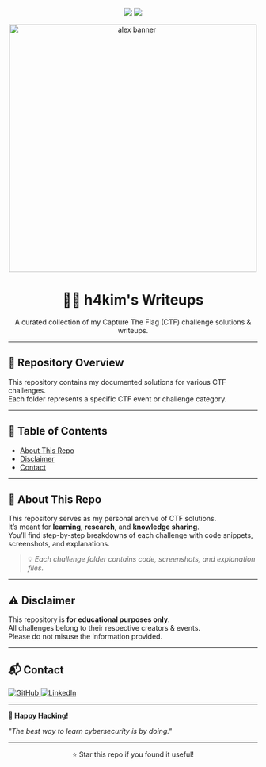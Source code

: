 <!-- Banner Section -->
<p align="center">
  <img src="https://img.shields.io/badge/CTF-Active%20Player-red?style=for-the-badge">
  <img src="https://img.shields.io/badge/Security-Learning-blue?style=for-the-badge">
</p>

<p align="center">
  <img src="https://github.com/user-attachments/assets/d782a4dd-9924-4d9b-bcdf-1fb802270e1d" alt="alex banner" width="500">
</p>


<h1 align="center">🕵️‍♂️ h4kim's Writeups </h1>
<p align="center">
  A curated collection of my Capture The Flag (CTF) challenge solutions & writeups.  
</p>

---

## 📂 Repository Overview
This repository contains my documented solutions for various CTF challenges.  
Each folder represents a specific CTF event or challenge category.

---

## 📝 Table of Contents
- [About This Repo](#about-this-repo)
- [Disclaimer](#disclaimer)
- [Contact](#contact)

---

## 📖 About This Repo
This repository serves as my personal archive of CTF solutions.  
It’s meant for **learning**, **research**, and **knowledge sharing**.  
You’ll find step-by-step breakdowns of each challenge with code snippets, screenshots, and explanations.

> 💡 *Each challenge folder contains code, screenshots, and explanation files.*

---

## ⚠️ Disclaimer
This repository is **for educational purposes only**.  
All challenges belong to their respective creators & events.  
Please do not misuse the information provided.

---

## 📬 Contact
<p align="left">
  <a href="https://github.com/kimbuttowskii">
    <img src="https://img.shields.io/badge/GitHub-kimbuttowskii-black?style=for-the-badge&logo=github" alt="GitHub">
  </a>
  <a href="https://www.linkedin.com/in/amirul-hakim-04942125b/">
    <img src="https://img.shields.io/badge/LinkedIn-Connect-blue?style=for-the-badge&logo=linkedin" alt="LinkedIn">
  </a>
</p>

---

**🎯 Happy Hacking!**

*"The best way to learn cybersecurity is by doing."*

---

<p align="center">⭐️ Star this repo if you found it useful!</p>

